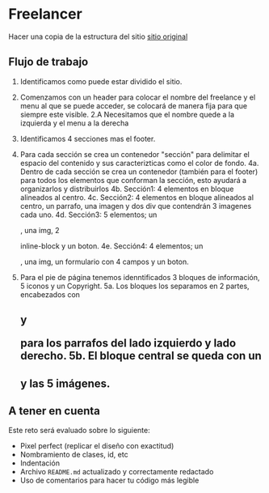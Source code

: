 # Freelancer

Hacer una copia de la estructura del sitio [sitio original](https://blackrockdigital.github.io/startbootstrap-freelancer/)

## Flujo de trabajo

1. Identificamos como puede estar dividido el sitio.

2. Comenzamos con un header para colocar el nombre del freelance y el menu al que se puede acceder, se colocará de manera fija para que siempre este visible.
  2.A Necesitamos que el nombre quede a la izquierda y el menu a la derecha

3. Identificamos 4 secciones mas el footer.

4. Para cada sección se crea un contenedor "sección" para delimitar el espacio del contenido y sus caracterizticas como el color de fondo.
  4a. Dentro de cada sección se crea un contenedor (también para el footer) para todos los elementos que conforman la sección, esto ayudará a organizarlos y distribuirlos
  4b. Sección1: 4 elementos en bloque alineados al centro.
  4c. Sección2: 4 elementos en bloque alineados al centro, un parrafo, una imagen y dos div que contendrán 3 imagenes cada uno.
  4d. Sección3: 5 elementos; un <p>, una img, 2 <p> inline-block y un boton.
  4e. Sección4: 4 elementos; un <p>, una img, un formulario con 4 campos y un boton.

5. Para el pie de página tenemos idenntificados 3 bloques de información, 5 iconos y un Copyright.
  5a. Los bloques los separamos en 2 partes, encabezados con <h2> y <p> para los parrafos del lado izquierdo y lado derecho.
  5b. El bloque central se queda con un <h2> y las 5 imágenes.


## A tener en cuenta

Este reto será evaluado sobre lo siguiente:

* Pixel perfect (replicar el diseño con exactitud)
* Nombramiento de clases, id, etc
* Indentación
* Archivo `README.md` actualizado y correctamente redactado
* Uso de comentarios para hacer tu código más legible

